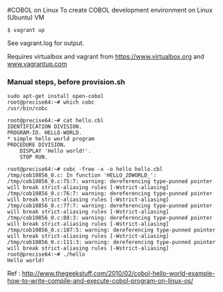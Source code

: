 #COBOL on Linux
To create COBOL development environment on Linux (Ubuntu) VM 
```
$ vagrant up
```
See vagrant.log for output. 

Requires virtualbox and vagrant from https://www.virtualbox.org and www.vagrantup.com


### Manual steps, before provision.sh
```
sudo apt-get install open-cobol
root@precise64:~# which cobc
/usr/bin/cobc

root@precise64:~# cat hello.cbl
IDENTIFICATION DIVISION.
PROGRAM-ID. HELLO-WORLD.
* simple hello world program
PROCEDURE DIVISION.
    DISPLAY 'Hello world!'.
    STOP RUN.

root@precise64:~# cobc -free -x -o hello hello.cbl 
/tmp/cob10856_0.c: In function 'HELLO_2DWORLD_':
/tmp/cob10856_0.c:75:7: warning: dereferencing type-punned pointer will break strict-aliasing rules [-Wstrict-aliasing]
/tmp/cob10856_0.c:76:7: warning: dereferencing type-punned pointer will break strict-aliasing rules [-Wstrict-aliasing]
/tmp/cob10856_0.c:77:7: warning: dereferencing type-punned pointer will break strict-aliasing rules [-Wstrict-aliasing]
/tmp/cob10856_0.c:88:3: warning: dereferencing type-punned pointer will break strict-aliasing rules [-Wstrict-aliasing]
/tmp/cob10856_0.c:107:5: warning: dereferencing type-punned pointer will break strict-aliasing rules [-Wstrict-aliasing]
/tmp/cob10856_0.c:111:3: warning: dereferencing type-punned pointer will break strict-aliasing rules [-Wstrict-aliasing]
root@precise64:~# ./hello
Hello world!
```

Ref : http://www.thegeekstuff.com/2010/02/cobol-hello-world-example-how-to-write-compile-and-execute-cobol-program-on-linux-os/
